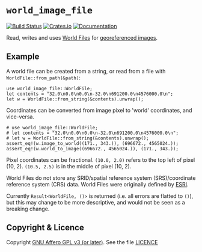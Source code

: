 # `world_image_file`

[![Build Status](https://travis-ci.org/rory/slippy-map-tiles-rs.svg?branch=master)](https://travis-ci.org/rory/slippy-map-tiles-rs)
[![Crates.io](https://img.shields.io/crates/v/slippy-map-tiles.svg?maxAge=2592000)](https://crates.io/crates/slippy-map-tiles)
[![Documentation](https://docs.rs/slippy-map-tiles/badge.svg)](https://docs.rs/slippy-map-tiles/)

Read, writes and uses [World Files](https://en.wikipedia.org/wiki/World_file) for
[georeferenced images](https://en.wikipedia.org/wiki/Georeferencing).

## Example

A world file can be created from a string, or read from a file with
`WorldFile::from_path(&path)`:
```
use world_image_file::WorldFile;
let contents = "32.0\n0.0\n0.0\n-32.0\n691200.0\n4576000.0\n";
let w = WorldFile::from_string(&contents).unwrap();
```

Coordinates can be converted from image pixel to 'world' coordinates, and vice-versa.
```
# use world_image_file::WorldFile;
# let contents = "32.0\n0.0\n0.0\n-32.0\n691200.0\n4576000.0\n";
# let w = WorldFile::from_string(&contents).unwrap();
assert_eq!(w.image_to_world((171., 343.)), (696672., 4565024.));
assert_eq!(w.world_to_image((696672., 4565024.)), (171., 343.));
````
Pixel coordinates can be fractional. `(10.0, 2.0)` refers to the top left of pixel (10, 2).
`(10.5, 2.5)` is in the middle of pixel (10, 2).

World Files do not store any SRID/spatial reference system (SRS)/coordinate reference system
(CRS) data. World Files were originally defined by
[ESRI](https://support.esri.com/en/technical-article/000002860).

Currently `Result<WorldFile, ()>` is returned (i.e. all errors are flatted to `()`), but this
may change to be more descriptive, and would not be seen as a breaking change.

## Copyright & Licence

Copyright [GNU Affero GPL v3 (or
later)](https://www.gnu.org/licenses/agpl-3.0.en.html). See the file
[LICENCE](LICENCE)
